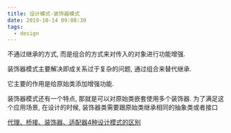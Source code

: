 ```yaml
---
title: 设计模式-装饰器模式
date: 2019-10-14 09:08:39
tags:
  - design
---
```


不通过继承的方式, 而是组合的方式来对传入的对象进行功能增强.

装饰器模式主要解决即成关系过于复杂的问题, 通过组合来替代继承.

它主要的作用是给原始类添加增强功能.

装饰器模式还有一个特点, 那就是可以对原始类嵌套使用多个装饰器. 为了满足这个应用场景, 在设计的时候, 装饰器类需要跟原始类继承相同的抽象类或者接口


[代理、桥接、装饰器、适配器4种设计模式的区别](设计模式.md#代理、桥接、装饰器、适配器4种设计模式的区别)

